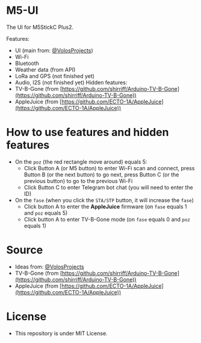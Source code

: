 # M5-UI
The UI for M5StickC Plus2.

Features:
  - UI (main from: [@VolosProjects](https://github.com/VolosR/evilClock/tree/main))
  - Wi-Fi
  - Bluetooth
  - Weather data (from API)
  - LoRa and GPS (not finished yet)
  - Audio, I2S (not finished yet)
Hidden features:
  - TV-B-Gone (from [https://github.com/shirriff/Arduino-TV-B-Gone](https://github.com/shirriff/Arduino-TV-B-Gone))
  - AppleJuice (from [https://github.com/ECTO-1A/AppleJuice](https://github.com/ECTO-1A/AppleJuice))
# How to use features and hidden features
- On the `poz` (the red rectangle move around) equals 5:
    * Click Button A (or M5 button) to enter Wi-Fi scan and connect, press Button B (or the next button) to go next, press Button C (or the previous button) to go to the previous Wi-Fi
    * Click Button C to enter Telegram bot chat (you will need to enter the ID)
- On the `fase` (when you click the `STA/STP` button, it will increase the `fase`)
    * Click button A to enter the **AppleJuice** firmware (on `fase` equals 1 and `poz` equals 5)
    * Click button A to enter TV-B-Gone mode (on `fase` equals 0 and `poz` equals 1)
# Source
- Ideas from: [@VolosProjects](https://github.com/VolosR/evilClock/tree/main)
- TV-B-Gone (from [https://github.com/shirriff/Arduino-TV-B-Gone](https://github.com/shirriff/Arduino-TV-B-Gone))
- AppleJuice (from [https://github.com/ECTO-1A/AppleJuice](https://github.com/ECTO-1A/AppleJuice))
# License
- This repository is under MIT License. 
